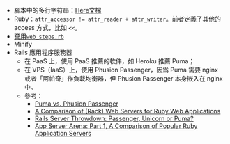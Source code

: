 * 腳本中的多行字符串：[Here文檔](http://zh.wikipedia.org/zh-hant/Here%E6%96%87%E6%A1%A3)
* Ruby：`attr_accessor != attr_reader + attr_writer`。前者定義了其他的 access 方式，比如 `<<`。
* [棄用`web_steps.rb`](http://aslakhellesoy.com/post/11055981222/the-training-wheels-came-off)
* Minify
* Rails 應用程序服務器
	* 在 PaaS 上，使用 PaaS 推薦的軟件，如 Heroku 推薦 Puma；
	* 在 VPS（IaaS）上，使用 Phusion Passenger，因爲 Puma 需要 nginx 或者「阿帕奇」作負載均衡器，但 Phusion Passenger 本身嵌入在 nginx 中。
	* 參考：
		* [Puma vs. Phusion Passenger][Phusion]
		* [A Comparison of (Rack) Web Servers for Ruby Web Applications][DigitalOcean]
		* [Rails Server Throwdown: Passenger, Unicorn or Puma?][Engine Yard Article]
		* [App Server Arena: Part 1, A Comparison of Popular Ruby Application Servers][Engine Yard Blog]

[Phusion]: https://github.com/phusion/passenger/wiki/Puma-vs-Phusion-Passenger "Passenger Wiki at GitHub"
[DigitalOcean]: https://www.digitalocean.com/community/tutorials/a-comparison-of-rack-web-servers-for-ruby-web-applications "DigitalOcean"
[Engine Yard Article]: https://www.engineyard.com/articles/rails-server "Engine Yard"
[Engine Yard Blog]: https://blog.engineyard.com/2014/ruby-app-server-arena-pt1 "Engine Yard"